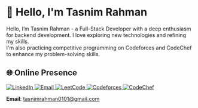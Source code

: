 # 💫 Hello, I'm Tasnim Rahman
Hello, I’m Tasnim Rahman - a Full-Stack Developer with a deep enthusiasm for backend development.
I love exploring new technologies and refining my skills.</br>
I'm also practicing competitive programming on Codeforces and CodeChef to enhance my problem-solving skills.

## 🌐 Online Presence
<p align="left">
<a href="https://linkedin.com/in/tasnim-rahmann" target="_blank">
<img src="https://img.shields.io/badge/LinkedIn-%230077B5.svg?logo=linkedin&logoColor=white" alt="LinkedIn"/>
</a>
<a href="mailto:tasnimrahman0101@gmail.com" target="_blank">
<img src="https://img.shields.io/badge/Email-D14836?logo=gmail&logoColor=white" alt="Email"/>
</a>
<a href="https://www.leetcode.com/tasnimm_rahman" target="_blank">
<img src="https://img.shields.io/badge/LeetCode-FFA116.svg?logo=leetcode&logoColor=white" alt="LeetCode"/>
</a>
<a href="https://codeforces.com/profile/tasnimm_m" target="_blank">
<img src="https://img.shields.io/badge/Codeforces-445f9d.svg?logo=codeforces&logoColor=white" alt="Codeforces"/>
</a>
<a href="https://www.codechef.com/users/tasnim_rahman" target="_blank">
<img src="https://img.shields.io/badge/CodeChef-%23B92B27.svg?logo=codechef&logoColor=white" alt="CodeChef"/>
</a>
</p>

**Email**: tasnimrahman0101@gmail.com
